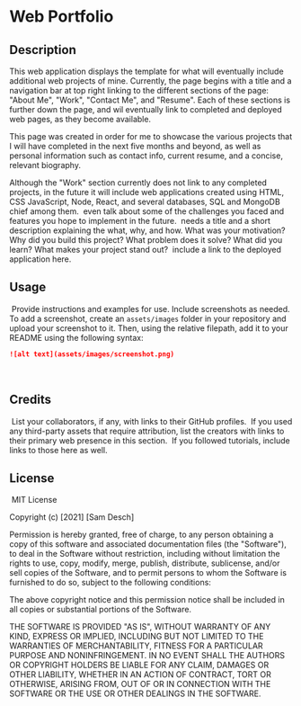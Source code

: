 # Web Portfolio

## Description

​This web application displays the template for what will eventually include additional web projects of mine. Currently, the page begins with a title and a navigation bar at top right linking to the different sections of the page: "About Me", "Work", "Contact Me", and "Resume". Each of these sections is further down the page, and wil eventually link to completed and deployed web pages, as they become available.

This page was created in order for me to showcase the various projects that I will have completed in the next five months and beyond, as well as personal information such as contact info, current resume, and a concise, relevant biography.

Although the "Work" section currently does not link to any completed projects, in the future it will include web applications created using HTML, CSS JavaScript, Node, React, and several databases, SQL and MongoDB chief among them.
​
even talk about some of the challenges you faced and features you hope to implement in the future.
​
needs a title and a short description explaining the what, why, and how. What was your motivation? Why did you build this project? What problem does it solve? What did you learn? What makes your project stand out?
​
include a link to the deployed application here.
​

## Usage

​
Provide instructions and examples for use. Include screenshots as needed.
​
To add a screenshot, create an `assets/images` folder in your repository and upload your screenshot to it. Then, using the relative filepath, add it to your README using the following syntax:
​

```md
![alt text](assets/images/screenshot.png)
```

​

## Credits

​
List your collaborators, if any, with links to their GitHub profiles.
​
If you used any third-party assets that require attribution, list the creators with links to their primary web presence in this section.
​
If you followed tutorials, include links to those here as well.
​
​

## License

​
MIT License

Copyright (c) [2021] [Sam Desch]

Permission is hereby granted, free of charge, to any person obtaining a copy
of this software and associated documentation files (the "Software"), to deal
in the Software without restriction, including without limitation the rights
to use, copy, modify, merge, publish, distribute, sublicense, and/or sell
copies of the Software, and to permit persons to whom the Software is
furnished to do so, subject to the following conditions:

The above copyright notice and this permission notice shall be included in all
copies or substantial portions of the Software.

THE SOFTWARE IS PROVIDED "AS IS", WITHOUT WARRANTY OF ANY KIND, EXPRESS OR
IMPLIED, INCLUDING BUT NOT LIMITED TO THE WARRANTIES OF MERCHANTABILITY,
FITNESS FOR A PARTICULAR PURPOSE AND NONINFRINGEMENT. IN NO EVENT SHALL THE
AUTHORS OR COPYRIGHT HOLDERS BE LIABLE FOR ANY CLAIM, DAMAGES OR OTHER
LIABILITY, WHETHER IN AN ACTION OF CONTRACT, TORT OR OTHERWISE, ARISING FROM,
OUT OF OR IN CONNECTION WITH THE SOFTWARE OR THE USE OR OTHER DEALINGS IN THE
SOFTWARE.
